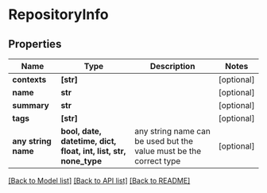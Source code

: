 # RepositoryInfo


## Properties
Name | Type | Description | Notes
------------ | ------------- | ------------- | -------------
**contexts** | **[str]** |  | [optional] 
**name** | **str** |  | [optional] 
**summary** | **str** |  | [optional] 
**tags** | **[str]** |  | [optional] 
**any string name** | **bool, date, datetime, dict, float, int, list, str, none_type** | any string name can be used but the value must be the correct type | [optional]

[[Back to Model list]](../README.md#documentation-for-models) [[Back to API list]](../README.md#documentation-for-api-endpoints) [[Back to README]](../README.md)


